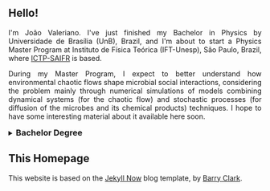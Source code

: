 ## Hello!
<p style="text-align:justify">I'm João Valeriano. I've just finished my Bachelor in Physics by Universidade de Brasília (UnB), Brazil, and I'm about to start a Physics Master Program at Instituto de Física Teórica (IFT-Unesp), São Paulo, Brazil, where <a href="https://ictp-saifr.org">ICTP-SAIFR</a> is based. </p>

<p style="text-align:justify">During my Master Program, I expect to better understand how environmental chaotic flows shape microbial social interactions, considering the problem mainly through numerical simulations of models combining dynamical systems (for the chaotic flow) and stochastic processes (for diffusion of the microbes and its chemical products) techniques. I hope to have some interesting material about it available here soon.</p>

<details>
<summary><h3 style="display:inline">Bachelor Degree</h3></summary>

<p style="text-align:justify">My Bachelor in Physics degree started in 2016 and, through its duration, I worked on different year-long projects at UnB, approaching themes including:</p>

<ul>
<li>Quantum Chaos characterization;</li>
<li>Phased array simulations for radio astronomy;</li>
<li>Ferrofluid Monte Carlo simulations.</li>
</ul>

<p style="text-align:justify">In 2018, I've participated on a two-week intensive research project with 7 other physics students at CBPF, where we developed and characterized a Josephson Junction. Also, in 2019, I was a student of the two-month long CNPEM Summer Grants Program, during which I worked at the Brazilian Synchrotron Light Laboratory (LNLS), developing instrumentation for electrocaloric and electrostrictive effects.</p>
</details>

## This Homepage
<p style="text-align:justify">This website is based on the <a href="https://github.com/barryclark/jekyll-now">Jekyll Now</a> blog template, by <a href="https://github.com/barryclark">Barry Clark</a>.</p>